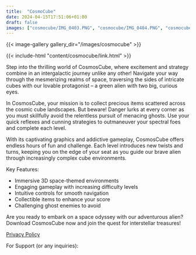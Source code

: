```yaml
---
title:  "CosmoCube"
date: 2024-04-15T17:51:06+01:00
draft: false
images: ["cosmocube/IMG_0403.PNG", "cosmocube/IMG_0404.PNG", "cosmocube/IMG_0409.PNG"]
---
```


{{< image-gallery gallery_dir="/images/cosmocube" >}}

<!-- {{< gallery >}} -->
{{< include-html "content/cosmocube/link.html" >}}

Step into the thrilling world of CosmosCube, where excitement and strategy combine in an intergalactic journey unlike any other! Navigate your way through the mesmerizing realms of space, traversing the sides of intricate cubes with our lovable protagonist – a green alien with two big, curious eyes.

In CosmosCube, your mission is to collect precious items scattered across the cosmic cube landscapes. But beware! Danger lurks at every corner as you must skillfully avoid the relentless pursuit of menacing ghosts. Use your quick reflexes and cunning strategies to outmaneuver your spectral foes and complete each level.

With its captivating graphics and addictive gameplay, CosmosCube offers endless hours of fun and challenge. Each level introduces new twists and turns, keeping you on the edge of your seat as you guide our brave alien through increasingly complex cube environments.

Key Features:

- Immersive 3D space-themed environments
- Engaging gameplay with increasing difficulty levels
- Intuitive controls for smooth navigation
- Collectible items to enhance your score
- Challenging ghost enemies to avoid

Are you ready to embark on a space odyssey with our adventurous alien? Download CosmosCube now and join the quest for interstellar treasures!

[Privacy Policy](./privacy-policy)

For Support (or any inquiries):

